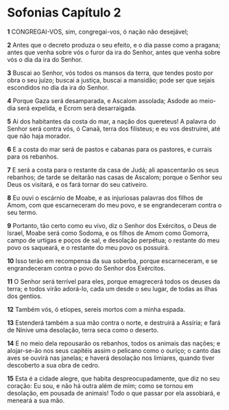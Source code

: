 # Sofonias Capítulo 2

**1** 	CONGREGAI-VOS, sim, congregai-vos, ó nação não desejável;

**2** 	Antes que o decreto produza o seu efeito, e o dia passe como a pragana; antes que venha sobre vós o furor da ira do Senhor, antes que venha sobre vós o dia da ira do Senhor.

**3** 	Buscai ao Senhor, vós todos os mansos da terra, que tendes posto por obra o seu juízo; buscai a justiça, buscai a mansidão; pode ser que sejais escondidos no dia da ira do Senhor.

**4** 	Porque Gaza será desamparada, e Ascalom assolada; Asdode ao meio-dia será expelida, e Ecrom será desarraigada.

**5** 	Ai dos habitantes da costa do mar, a nação dos quereteus! A palavra do Senhor será contra vós, ó Canaã, terra dos filisteus; e eu vos destruirei, até que não haja morador.

**6** 	E a costa do mar será de pastos e cabanas para os pastores, e currais para os rebanhos.

**7** 	E será a costa para o restante da casa de Judá; ali apascentarão os seus rebanhos; de tarde se deitarão nas casas de Ascalom; porque o Senhor seu Deus os visitará, e os fará tornar do seu cativeiro.

**8** 	Eu ouvi o escárnio de Moabe, e as injuriosas palavras dos filhos de Amom, com que escarneceram do meu povo, e se engrandeceram contra o seu termo.

**9** 	Portanto, tão certo como eu vivo, diz o Senhor dos Exércitos, o Deus de Israel, Moabe será como Sodoma, e os filhos de Amom como Gomorra, campo de urtigas e poços de sal, e desolação perpétua; o restante do meu povo os saqueará, e o restante do meu povo os possuirá.

**10** 	Isso terão em recompensa da sua soberba, porque escarneceram, e se engrandeceram contra o povo do Senhor dos Exércitos.

**11** 	O Senhor será terrível para eles, porque emagrecerá todos os deuses da terra; e todos virão adorá-lo, cada um desde o seu lugar, de todas as ilhas dos gentios.

**12** 	Também vós, ó etíopes, sereis mortos com a minha espada.

**13** 	Estenderá também a sua mão contra o norte, e destruirá a Assíria; e fará de Nínive uma desolação, terra seca como o deserto.

**14** 	E no meio dela repousarão os rebanhos, todos os animais das nações; e alojar-se-ão nos seus capitéis assim o pelicano como o ouriço; o canto das aves se ouvirá nas janelas; e haverá desolação nos limiares, quando tiver descoberto a sua obra de cedro.

**15** 	Esta é a cidade alegre, que habita despreocupadamente, que diz no seu coração: Eu sou, e não há outra além de mim; como se tornou em desolação, em pousada de animais! Todo o que passar por ela assobiará, e meneará a sua mão.

